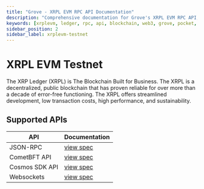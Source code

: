 ```yaml
---
title: "Grove - XRPL EVM RPC API Documentation"
description: "Comprehensive documentation for Grove's XRPL EVM RPC API, covering endpoint details and integration strategies for blockchain developers."
keywords: [xrplevm, ledger, rpc, api, blockchain, web3, grove, pocket, pokt, evm, ripple]
sidebar_position: 2
sidebar_label: xrplevm-testnet
---
```


# XRPL EVM Testnet
The XRP Ledger (XRPL) is The Blockchain Built for Business. The XRPL is a decentralized, public blockchain that has proven reliable for over more than a decade of error-free functioning. The XRPL offers streamlined development, low transaction costs, high performance, and sustainability. 

## Supported APIs

| API      | Documentation                      |
| -------- | ---------------------------------- |
| JSON-RPC | [view spec](../grove-api/api-definition/definition#json-rpc-supported-methods) |
| CometBFT API | [view spec](../grove-api/api-definition/definition#cosmos--cometbft) |
| Cosmos SDK API | [view spec](../grove-api/api-definition/definition#cosmos--cometbft) |
| Websockets | [view spec](../grove-api/api-definition/definition#websockets) |

